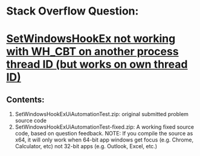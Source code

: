 # Stack Overflow Question: 
# [SetWindowsHookEx not working with WH_CBT on another process thread ID (but works on own thread ID)](https://stackoverflow.com/questions/64230587/setwindowshookex-not-working-with-wh-cbt-on-another-process-thread-id-but-works)



## Contents:
 1. SetWindowsHookExUiAutomationTest.zip: original submitted problem source code
 2. SetWindowsHookExUiAutomationTest-fixed.zip: A working fixed source code, based on question feedback. NOTE: If you compile the source as x64, it will only work when 64-bit app windows get focus (e.g. Chrome, Calculator, etc) not 32-bit apps (e.g. Outlook, Excel, etc.)
 

